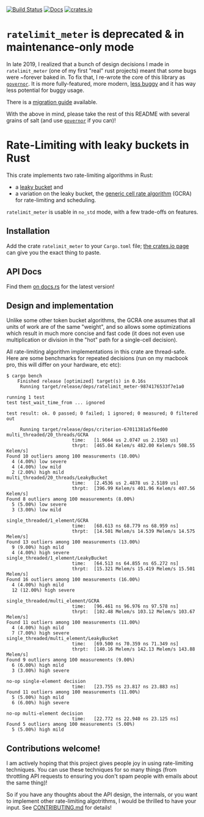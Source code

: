 [![Build Status](https://travis-ci.org/antifuchs/ratelimit_meter.svg?branch=master)](https://travis-ci.org/antifuchs/ratelimit_meter) [![Docs](https://docs.rs/ratelimit_meter/badge.svg)](https://docs.rs/ratelimit_meter/) [![crates.io](https://img.shields.io/crates/v/ratelimit_meter.svg)](https://crates.io/crates/ratelimit_meter)

# `ratelimit_meter` is deprecated & in maintenance-only mode

In late 2019, I realized that a bunch of design decisions I made in
`ratelimit_meter` (one of my first "real" rust projects) meant that
some bugs were ~forever baked in. To fix that, I re-wrote the core of
this library as
[`governor`](https://github.com/antifuchs/governor). It is more
fully-featured, more modern, [less
buggy](https://github.com/antifuchs/ratelimit_meter/issues?q=is%3Aissue+label%3A%22fixed+in+governor%22)
and it has way less potential for buggy usage.

There is a [migration guide](https://docs.rs/governor/~0.3/governor/_guide) available.

With the above in mind, please take the rest of this README with
several grains of salt (and use
[`governor`](https://crates.io/crates/governor) if you can)!

# Rate-Limiting with leaky buckets in Rust

This crate implements two rate-limiting algorithms in Rust:
* a [leaky bucket](https://en.wikipedia.org/wiki/Leaky_bucket#As_a_meter) and
* a variation on the leaky bucket, the
  [generic cell rate algorithm](https://en.wikipedia.org/wiki/Generic_cell_rate_algorithm) (GCRA)
  for rate-limiting and scheduling.

`ratelimit_meter` is usable in `no_std` mode, with a few trade-offs on
features.

## Installation

Add the crate `ratelimit_meter` to your `Cargo.toml`
file; [the crates.io page](https://crates.io/crates/ratelimit_meter)
can give you the exact thing to paste.

## API Docs

Find them [on docs.rs](https://docs.rs/ratelimit_meter/) for the latest version!

## Design and implementation

Unlike some other token bucket algorithms, the GCRA one assumes that
all units of work are of the same "weight", and so allows some
optimizations which result in much more concise and fast code (it does
not even use multiplication or division in the "hot" path for a
single-cell decision).

All rate-limiting algorithm implementations in this crate are
thread-safe. Here are some benchmarks for repeated decisions (run on
my macbook pro, this will differ on your hardware, etc etc):

```
$ cargo bench
    Finished release [optimized] target(s) in 0.16s
     Running target/release/deps/ratelimit_meter-9874176533f7e1a0

running 1 test
test test_wait_time_from ... ignored

test result: ok. 0 passed; 0 failed; 1 ignored; 0 measured; 0 filtered out

     Running target/release/deps/criterion-67011381a5f6ed00
multi_threaded/20_threads/GCRA
                        time:   [1.9664 us 2.0747 us 2.1503 us]
                        thrpt:  [465.04 Kelem/s 482.00 Kelem/s 508.55 Kelem/s]
Found 10 outliers among 100 measurements (10.00%)
  4 (4.00%) low severe
  4 (4.00%) low mild
  2 (2.00%) high mild
multi_threaded/20_threads/LeakyBucket
                        time:   [2.4536 us 2.4878 us 2.5189 us]
                        thrpt:  [396.99 Kelem/s 401.96 Kelem/s 407.56 Kelem/s]
Found 8 outliers among 100 measurements (8.00%)
  5 (5.00%) low severe
  3 (3.00%) low mild

single_threaded/1_element/GCRA
                        time:   [68.613 ns 68.779 ns 68.959 ns]
                        thrpt:  [14.501 Melem/s 14.539 Melem/s 14.575 Melem/s]
Found 13 outliers among 100 measurements (13.00%)
  9 (9.00%) high mild
  4 (4.00%) high severe
single_threaded/1_element/LeakyBucket
                        time:   [64.513 ns 64.855 ns 65.272 ns]
                        thrpt:  [15.321 Melem/s 15.419 Melem/s 15.501 Melem/s]
Found 16 outliers among 100 measurements (16.00%)
  4 (4.00%) high mild
  12 (12.00%) high severe

single_threaded/multi_element/GCRA
                        time:   [96.461 ns 96.976 ns 97.578 ns]
                        thrpt:  [102.48 Melem/s 103.12 Melem/s 103.67 Melem/s]
Found 11 outliers among 100 measurements (11.00%)
  4 (4.00%) high mild
  7 (7.00%) high severe
single_threaded/multi_element/LeakyBucket
                        time:   [69.500 ns 70.359 ns 71.349 ns]
                        thrpt:  [140.16 Melem/s 142.13 Melem/s 143.88 Melem/s]
Found 9 outliers among 100 measurements (9.00%)
  6 (6.00%) high mild
  3 (3.00%) high severe

no-op single-element decision
                        time:   [23.755 ns 23.817 ns 23.883 ns]
Found 11 outliers among 100 measurements (11.00%)
  5 (5.00%) high mild
  6 (6.00%) high severe

no-op multi-element decision
                        time:   [22.772 ns 22.940 ns 23.125 ns]
Found 5 outliers among 100 measurements (5.00%)
  5 (5.00%) high mild
```

## Contributions welcome!

I am actively hoping that this project gives people joy in using
rate-limiting techniques. You can use these techniques for so many
things (from throttling API requests to ensuring you don't spam people
with emails about the same thing)!

So if you have any thoughts about the API design, the internals, or
you want to implement other rate-limiting algotrithms, I would be
thrilled to have your input. See [CONTRIBUTING.md](CONTRIBUTING.md)
for details!
